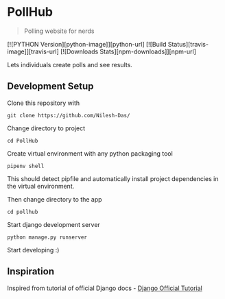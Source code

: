 # PollHub
> Polling website for nerds

[![PYTHON Version][python-image]][python-url]
[![Build Status][travis-image]][travis-url]
[![Downloads Stats][npm-downloads]][npm-url]

Lets individuals create polls and see results.

## Development Setup

Clone this repository with
```
git clone https://github.com/Nilesh-Das/
```

Change directory to project
```
cd PollHub
```

Create virtual environment with any python packaging tool
```
pipenv shell
```

This should detect pipfile and automatically install 
project dependencies in the virtual environment.

Then change directory to the app
```
cd pollhub
```

Start django development server
```
python manage.py runserver
```

Start developing :)

## Inspiration

Inspired from tutorial of official Django docs - 
[Django Official Tutorial](https://docs.djangoproject.com/en/3.2/intro/tutorial01/)